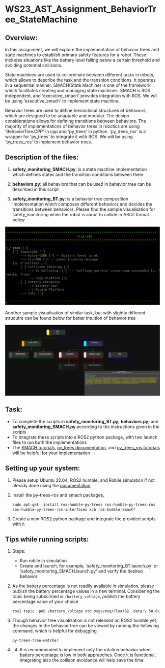 # WS23_AST_Assignment_BehaviorTree_StateMachine

## Overview:

In this assignment, we will explore the implementation of behavior trees and state machines to establish primary safety features for a robot. These includes situations like the battery level falling below a certain threshold and avoiding potential collisions.

State machines are used to co-ordinate between different tasks in robots, which allows to describe the task and the transition conditions. It operates in a sequential manner. SMACH(State Machine) is one of the framework which facilitates creating and managing state machines. SMACH is ROS independent, and 'executive_smach' provides integration with ROS. We will be using 'executive_smach' to implement state machine.

Behavior trees are used to define hierarchical structures of behaviors, which are designed to be adaptable and modular. The design considerations allows for defining transitions between behaviors. The majority of implementations of behavior trees in robotics are using 'BehaviorTree.CPP' in cpp and 'py_trees' in python. 'py_trees_ros' is a wrapper for 'py_trees' to integrate it with ROS. We will be using 'py_trees_ros' to implement behavior trees. 

## Description of the files:

1. **safety_monitoring_SMACH.py**: is a state machine implementation which defines states and the transition conditions between them

2. **behaviors.py**: all behaviors that can be used in behavior tree can be described in this script

3. **safety_monitoring_BT.py**: is a behavior tree composition implementation which composes different behaviors and decides the transitions between behaviors. 
Please find the sample visualisation for safety_monitoring when the robot is about to collide in ASCII format below

![collision avoidance BT](images/BT_watcher.png)

Another sample visualisation of similar task, but with slightly different strucutre can be found below for better intuition of behavior tree

![collison and battery low](images/collison_battery.png)

## Task:

- To complete the scripts in **safety_monitoring_BT.py**, **behaviors.py**, and **safety_monitoring_SMACH.py** according to the instructions given in the scripts
- To integrate these scripts into a ROS2 python package, with two launch files to run both the implementations
- The [SMACH tutorials](https://wiki.ros.org/smach/Tutorials), [py_trees documentation](https://py-trees.readthedocs.io/en/devel/), and [py_trees_ros tutorials](https://py-trees-ros-tutorials.readthedocs.io/en/release-2.1.x/tutorials.html) will be helpful for your implementation

## Setting up your system:

1. Please setup Ubuntu 22.04, ROS2 humble, and Robile simulation if not already done using the [documentation](https://robile-amr.readthedocs.io/en/humble/)

2. Install the py-trees-ros and smach packages,
    ```
    sudo apt-get  install ros-humble-py-trees ros-humble-py-trees-ros ros-humble-py-trees-ros-interfaces xcb ros-humble-smach*
    ```

3. Create a new ROS2 python package and integrate the provided scripts with it


## Tips while running scripts:

1. Steps:
    - Run robile in simulation
    - Create and launch, for example, 'safety_monitoring_BT.launch.py' or 'safety_monitoring_SMACH.launch.py' and verify the desired behavior

2. As the battery percentage is not readily available in simulation, please publish the battery percentage values in a new terminal. Considering the topic being subscribed is `/battery_voltage`, publish the battery percentage value of your choice
    ```  
    ros2 topic  pub /battery_voltage std_msgs/msg/Float32  data:\ 50.0\ 
    ```

3. Though behavior tree visualization is not released on ROS2 humble yet, the changes in the behavior tree can be viewed by running the following command, which is helpful for debugging
    ```
    py-trees-tree-watcher
    ```

4. 4. It is recommended to implement only the rotation behavior when battery percentage is low in both appraoches. Once it is functional, integrating also the collison avoidance will help save the time
